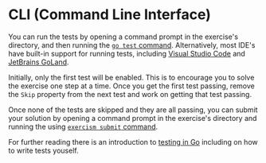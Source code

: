 # CLI (Command Line Interface)

You can run the tests by opening a command prompt in the exercise's directory, and then running the [`go test` command][docs-go-test].
Alternatively, most IDE's have built-in support for running tests, including [Visual Studio Code][docs-run-unit-tests-visual-studio-code] and [JetBrains GoLand][docs-run-unit-tests-goland].

Initially, only the first test will be enabled. This is to encourage you to solve the exercise one step at a time. Once you get the first test passing, remove the `Skip` property from the next test and work on getting that test passing.

Once none of the tests are skipped and they are all passing, you can submit your solution by opening a command prompt in the exercise's directory and running the
using [`exercism submit` command][docs-exercism-cli].

For further reading there is an introduction to [testing in Go][testing-in-go] including on how to write tests youself.

[docs-go-test]: https://golang.org/cmd/go/#hdr-Test_packages
[docs-exercism-cli]: https://exercism.io/cli
[docs-run-unit-tests-visual-studio-code]: https://code.visualstudio.com/docs/languages/go#_test
[docs-run-unit-tests-goland]: https://www.jetbrains.com/help/go/performing-tests.html
[testing-in-go]: ../../reference/testing.md
